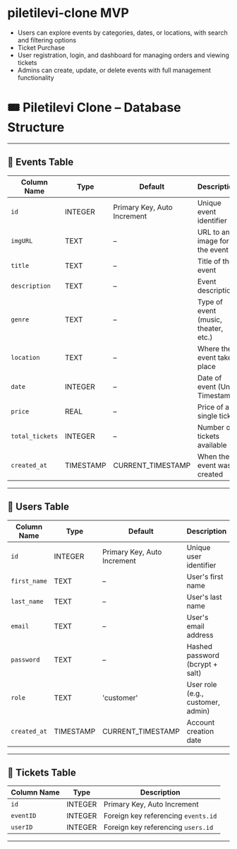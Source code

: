 # piletilevi-clone MVP
- Users can explore events by categories, dates, or locations, with search and filtering options
- Ticket Purchase
- User registration, login, and dashboard for managing orders and viewing tickets
- Admins can create, update, or delete events with full management functionality


# 🎟️ Piletilevi Clone – Database Structure


---

## 📅 Events Table

| Column Name     | Type       | Default               | Description                        |
|-----------------|------------|------------------------|------------------------------------|
| `id`            | INTEGER    | Primary Key, Auto Increment | Unique event identifier       |
| `imgURL`        | TEXT       | –                      | URL to an image for the event      |
| `title`         | TEXT       | –                      | Title of the event                 |
| `description`   | TEXT       | –                      | Event description                  |
| `genre`         | TEXT       | –                      | Type of event (music, theater, etc.) |
| `location`      | TEXT       | –                      | Where the event takes place        |
| `date`          | INTEGER    | –                      | Date of event (Unix Timestamp)     |
| `price`         | REAL       | –                      | Price of a single ticket           |
| `total_tickets` | INTEGER    | –                      | Number of tickets available        |
| `created_at`    | TIMESTAMP  | CURRENT_TIMESTAMP      | When the event was created         |

---

## 👤 Users Table

| Column Name   | Type      | Default           | Description                       |
|---------------|-----------|-------------------|-----------------------------------|
| `id`          | INTEGER   | Primary Key, Auto Increment | Unique user identifier     |
| `first_name`  | TEXT      | –                 | User's first name                 |
| `last_name`   | TEXT      | –                 | User's last name                  |
| `email`       | TEXT      | –                 | User's email address              |
| `password`    | TEXT      | –                 | Hashed password (bcrypt + salt)   |
| `role`        | TEXT      | 'customer'        | User role (e.g., customer, admin) |
| `created_at`  | TIMESTAMP | CURRENT_TIMESTAMP | Account creation date             |

---

## 🎫 Tickets Table

| Column Name | Type    | Description                             |
|-------------|---------|-----------------------------------------|
| `id`        | INTEGER | Primary Key, Auto Increment             |
| `eventID`   | INTEGER | Foreign key referencing `events.id`     |
| `userID`    | INTEGER | Foreign key referencing `users.id`      |

---